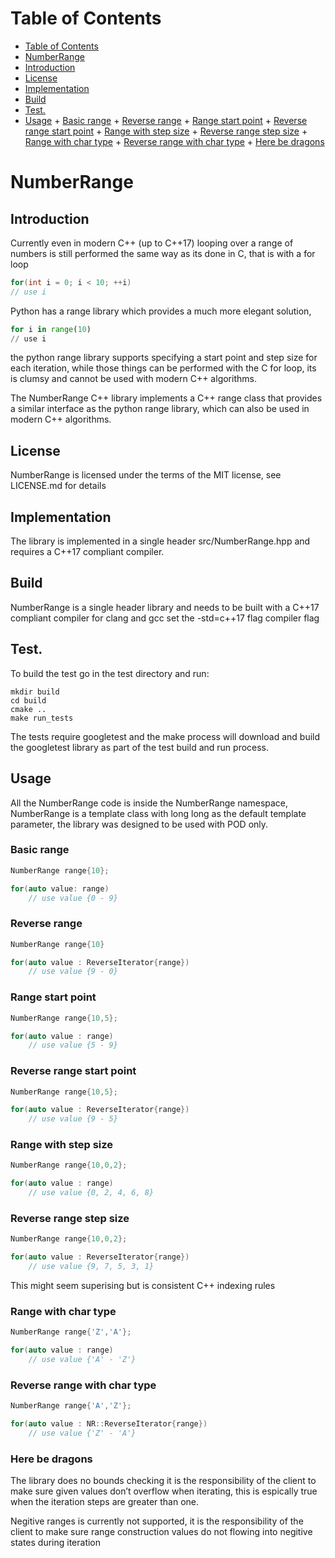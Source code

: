 Table of Contents
=================

   * [Table of Contents](#table-of-contents)
   * [NumberRange](#numberrange)
   * [Introduction](#introduction)
   * [License](#license)
   * [Implementation](#implementation)
   * [Build](#build)
   * [Test.](#test)
   * [Usage](#usage)
    + [Basic range](#basic-range)
    + [Reverse range](#reverse-range)
    + [Range start point](#range-start-point)
    + [Reverse range start point](#reverse-range-start-point)
    + [Range with step size](#range-with-step-size)
    + [Reverse range step size](#reverse-range-step-size)
    + [Range with char type](#range-with-char-type)
    + [Reverse range with char type](#reverse-range-with-char-type)
    + [Here be dragons](#here-be-dragons)


# NumberRange

## Introduction
Currently even in modern C++ (up to C++17) looping over a range of numbers is still performed the same way as its done in C, that is with a for loop

```cpp
for(int i = 0; i < 10; ++i)
// use i
```

Python has a range library which provides a much more elegant solution,

```python
for i in range(10)
// use i
```

the python range library supports specifying a start point and step size for each iteration, while those things can be performed with the C for loop, its is clumsy and cannot be used with modern C++ algorithms.

The NumberRange C++ library implements a C++ range class that provides a similar interface as the python range library, which can also be used in modern C++ algorithms.

## License
NumberRange is licensed under the terms of the MIT license, see LICENSE.md for details

## Implementation
The library is implemented in a single header src/NumberRange.hpp and requires a C++17 compliant compiler.

## Build
NumberRange is a single header library and needs to be built with a C++17 compliant compiler for clang and gcc set the -std=c++17 flag compiler flag

## Test.
To build the test go in the test directory and run:

```
mkdir build
cd build
cmake ..
make run_tests
```
The tests require googletest and the make process will download and build the googletest library as part of the test build and run process.

## Usage
All the NumberRange code is inside the NumberRange namespace, NumberRange is a template class with long long as the default template parameter, the library was designed to be used with POD only.

### Basic range

```cpp
NumberRange range{10};

for(auto value: range)
    // use value {0 - 9}
```

### Reverse range

```cpp
NumberRange range{10}

for(auto value : ReverseIterator{range})
    // use value {9 - 0}
```

### Range start point

```cpp
NumberRange range{10,5};

for(auto value : range)
    // use value {5 - 9}
```

### Reverse range start point

```cpp
NumberRange range{10,5};

for(auto value : ReverseIterator{range})
    // use value {9 - 5}
```

### Range with step size

```cpp
NumberRange range{10,0,2};

for(auto value : range)
    // use value {0, 2, 4, 6, 8}
```

### Reverse range step size

```cpp
NumberRange range{10,0,2};

for(auto value : ReverseIterator{range})
    // use value {9, 7, 5, 3, 1}
```

This might seem superising but is consistent C++ indexing rules

### Range with char type

```cpp
NumberRange range{'Z','A'};

for(auto value : range)
    // use value {'A' - 'Z'}
```

### Reverse range with char type

```cpp
NumberRange range{'A','Z'};

for(auto value : NR::ReverseIterator{range})
    // use value {'Z' - 'A'}
```

### Here be dragons
The library does no bounds checking it is the responsibility of the client to make sure 
given values don’t overflow when iterating, this is espically true when the iteration 
steps are greater than one.

Negitive ranges is currently not supported, it is the responsibility of the client 
to make sure range construction values do not flowing into negitive states during iteration

